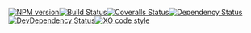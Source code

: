 [![NPM version][npm-image]][npm-url][![Build Status][travis-image]][travis-url][![Coveralls Status][coveralls-image]][coveralls-url][![Dependency Status][depstat-image]][depstat-url][![DevDependency Status][depstat-dev-image]][depstat-dev-url][![XO code style][codestyle-image]][codestyle-url]

[npm-url]: https://npmjs.org/package/test-vue
[npm-image]: http://img.shields.io/npm/v/test-vue.svg?style=flat-square

[travis-url]: https://travis-ci.org/GitScrum/test-vue
[travis-image]: http://img.shields.io/travis/GitScrum/test-vue.svg?style=flat-square

[coveralls-url]: https://coveralls.io/r/GitScrum/test-vue
[coveralls-image]: http://img.shields.io/coveralls/GitScrum/test-vue.svg?style=flat-square

[depstat-url]: https://david-dm.org/GitScrum/test-vue
[depstat-image]: https://david-dm.org/GitScrum/test-vue.svg?style=flat-square

[depstat-dev-url]: https://david-dm.org/GitScrum/test-vue
[depstat-dev-image]: https://david-dm.org/GitScrum/test-vue/dev-status.svg?style=flat-square

[codestyle-url]: https://github.com/sindresorhus/xo
[codestyle-image]: https://img.shields.io/badge/code_style-XO-5ed9c7.svg?style=flat-square
